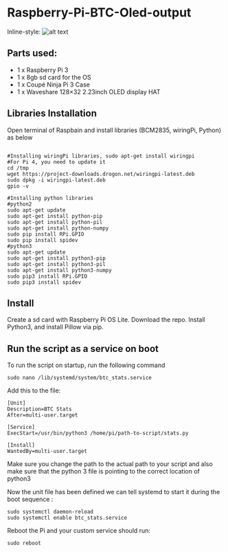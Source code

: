 # Raspberry-Pi-BTC-Oled-output

Inline-style: 
![alt text](https://cdn.hackaday.io/images/5448561614347574915.jpg)


## Parts used:

- 1 x Raspberry Pi 3
- 1 x 8gb sd card for the OS
- 1 x Coupé Ninja Pi 3 Case
- 1 x Waveshare 128×32 2.23inch OLED display HAT

## Libraries Installation

Open terminal of Raspbain and install libraries (BCM2835, wiringPi, Python) as below

```

#Installing wiringPi libraries, sudo apt-get install wiringpi
#For Pi 4, you need to update it
cd /tmp
wget https://project-downloads.drogon.net/wiringpi-latest.deb
sudo dpkg -i wiringpi-latest.deb
gpio -v

#Installing python libraries
#python2
sudo apt-get update
sudo apt-get install python-pip
sudo apt-get install python-pil
sudo apt-get install python-numpy
sudo pip install RPi.GPIO
sudo pip install spidev
#python3
sudo apt-get update
sudo apt-get install python3-pip
sudo apt-get install python3-pil
sudo apt-get install python3-numpy
sudo pip3 install RPi.GPIO
sudo pip3 install spidev
```

## Install

Create a sd card with Raspberry Pi OS Lite. Download the repo. Install Python3, and install Pillow via pip. 

## Run the script as a service on boot

To run the script on startup, run the following command

`sudo nano /lib/systemd/system/btc_stats.service`

Add this to the file:

```
[Unit]
Description=BTC Stats
After=multi-user.target

[Service]
ExecStart=/usr/bin/python3 /home/pi/path-to-script/stats.py

[Install]
WantedBy=multi-user.target
```
Make sure you change the path to the actual path to your script and also make sure that the python 3 file is pointing to the correct location of python3

Now the unit file has been defined we can tell systemd to start it during the boot sequence :

```
sudo systemctl daemon-reload
sudo systemctl enable btc_stats.service
```
Reboot the Pi and your custom service should run:

`sudo reboot`
